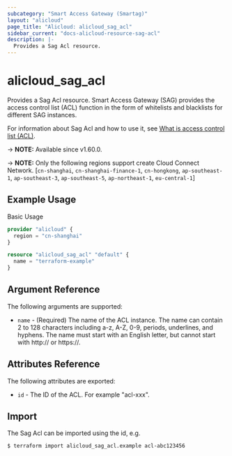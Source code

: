 ```yaml
---
subcategory: "Smart Access Gateway (Smartag)"
layout: "alicloud"
page_title: "Alicloud: alicloud_sag_acl"
sidebar_current: "docs-alicloud-resource-sag-acl"
description: |-
  Provides a Sag Acl resource.
---
```


# alicloud_sag_acl

Provides a Sag Acl resource. Smart Access Gateway (SAG) provides the access control list (ACL) function in the form of whitelists and blacklists for different SAG instances.

For information about Sag Acl and how to use it, see [What is access control list (ACL)](https://www.alibabacloud.com/help/en/smart-access-gateway/latest/createacl).

-> **NOTE:** Available since v1.60.0.

-> **NOTE:** Only the following regions support create Cloud Connect Network. [`cn-shanghai`, `cn-shanghai-finance-1`, `cn-hongkong`, `ap-southeast-1`, `ap-southeast-3`, `ap-southeast-5`, `ap-northeast-1`, `eu-central-1`]

## Example Usage

Basic Usage

```terraform
provider "alicloud" {
  region = "cn-shanghai"
}

resource "alicloud_sag_acl" "default" {
  name = "terraform-example"
}
```
## Argument Reference

The following arguments are supported:

* `name` - (Required) The name of the ACL instance. The name can contain 2 to 128 characters including a-z, A-Z, 0-9, periods, underlines, and hyphens. The name must start with an English letter, but cannot start with http:// or https://.

## Attributes Reference

The following attributes are exported:

* `id` - The ID of the ACL. For example "acl-xxx".

## Import

The Sag Acl can be imported using the id, e.g.

```shell
$ terraform import alicloud_sag_acl.example acl-abc123456
```

